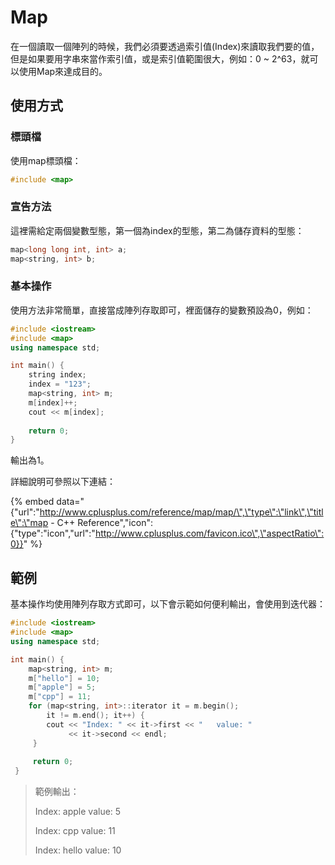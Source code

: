 # Map

在一個讀取一個陣列的時候，我們必須要透過索引值\(Index\)來讀取我們要的值，但是如果要用字串來當作索引值，或是索引值範圍很大，例如：0 ~ 2^63，就可以使用Map來達成目的。

## 使用方式

### 標頭檔

使用map標頭檔：

```cpp
#include <map>
```

### 宣告方法

這裡需給定兩個變數型態，第一個為index的型態，第二為儲存資料的型態：

```cpp
map<long long int, int> a;
map<string, int> b;
```

### 基本操作

使用方法非常簡單，直接當成陣列存取即可，裡面儲存的變數預設為0，例如：

```cpp
#include <iostream>
#include <map>
using namespace std;

int main() {
    string index;
    index = "123";
    map<string, int> m;
    m[index]++;
    cout << m[index];
    
    return 0;
}
```

輸出為1。

詳細說明可參照以下連結：

{% embed data="{\"url\":\"http://www.cplusplus.com/reference/map/map/\",\"type\":\"link\",\"title\":\"map - C++ Reference\",\"icon\":{\"type\":\"icon\",\"url\":\"http://www.cplusplus.com/favicon.ico\",\"aspectRatio\":0}}" %}

## 範例

基本操作均使用陣列存取方式即可，以下會示範如何便利輸出，會使用到迭代器：

```cpp
#include <iostream>
#include <map>
using namespace std;

int main() {
    map<string, int> m;
    m["hello"] = 10;
    m["apple"] = 5;
    m["cpp"] = 11;
    for (map<string, int>::iterator it = m.begin();
        it != m.end(); it++) {
        cout << "Index: " << it->first << "   value: "
             << it->second << endl;
     }
     
     return 0;
 }
```

> 範例輸出：
>
> Index: apple value: 5
>
> Index: cpp value: 11
>
> Index: hello value: 10



